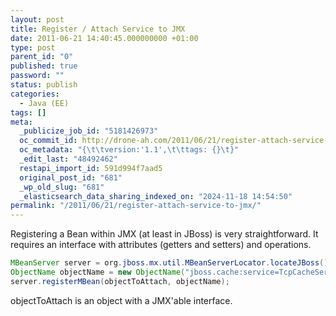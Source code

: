 ```yaml
---
layout: post
title: Register / Attach Service to JMX
date: 2011-06-21 14:40:45.000000000 +01:00
type: post
parent_id: "0"
published: true
password: ""
status: publish
categories:
  - Java (EE)
tags: []
meta:
  _publicize_job_id: "5181426973"
  oc_commit_id: http://drone-ah.com/2011/06/21/register-attach-service-to-jmx/1308663651
  oc_metadata: "{\t\tversion:'1.1',\t\ttags: {}\t}"
  _edit_last: "48492462"
  restapi_import_id: 591d994f7aad5
  original_post_id: "681"
  _wp_old_slug: "681"
  _elasticsearch_data_sharing_indexed_on: "2024-11-18 14:54:50"
permalink: "/2011/06/21/register-attach-service-to-jmx/"
---
```


Registering a Bean within JMX (at least in JBoss) is very straightforward. It
requires an interface with attributes (getters and setters) and operations.

```java
MBeanServer server = org.jboss.mx.util.MBeanServerLocator.locateJBoss();
ObjectName objectName = new ObjectName("jboss.cache:service=TcpCacheServer");
server.registerMBean(objectToAttach, objectName);
```

objectToAttach is an object with a JMX\'able interface.
